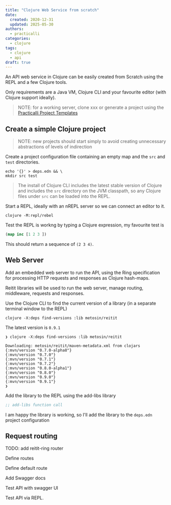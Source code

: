 ```yaml
---
title: "Clojure Web Service from scratch"
date:
  created: 2020-12-31
  updated: 2025-05-30
authors:
  - practicalli
categories:
  - clojure
tags:
  - clojure
  - api
draft: true
---
```


An API web service in Clojure can be easily created from Scratch using the REPL and a few Clojure tools.

Only requirements are a Java VM, Clojure CLI and your favourite editor (with Clojure support ideally).

> NOTE: for a working server, clone xxx or generate a project using the [Practicalli Project Templates]()


## Create a simple Clojure project

> NOTE: new projects should start simply to avoid creating unnecessary abstractions of levels of indirection

Create a project configuration file containing an empty map and the `src` and `test` directories.

```shell
echo '{}' > deps.edn && \
mkdir src test
```


> The install of Clojure CLI includes the latest stable version of Clojure and includes the `src` directory on the JVM classpath, so any Clojure files under `src` can be loaded into the REPL.

Start a REPL, ideally with an nREPL server so we can connect an editor to it.

```shell
clojure -M:repl/rebel
```

Test the REPL is workng by typing a Clojure expression, my favourite test is

```clojure
(map inc [1 2 3 ])
```

This should return a sequence of `(2 3 4)`.



## Web Server

Add an embedded web server to run the API, using the Ring specification for processing HTTP requests and responses as Clojure hash-maps.

Reitit libraries will be used to run the web server, manage routing, middleware, requests and responses.

Use the Clojure CLI to find the current version of a library (in a separate terminal window to the REPL)

```shell
clojure -X:deps find-versions :lib metosin/reitit
```

The latest version is `0.9.1`

```shell-output
❯ clojure -X:deps find-versions :lib metosin/reitit

Downloading: metosin/reitit/maven-metadata.xml from clojars
{:mvn/version "0.7.0-alpha8"}
{:mvn/version "0.7.0"}
{:mvn/version "0.7.1"}
{:mvn/version "0.7.2"}
{:mvn/version "0.8.0-alpha1"}
{:mvn/version "0.8.0"}
{:mvn/version "0.9.0"}
{:mvn/version "0.9.1"}
❯
```


Add the library to the REPL using the add-libs library

```clojure
;; add-libs function call
```


I am happy the library is working, so I'll add the library to the `deps.edn` project configuration



## Request routing

TODO: add reitit-ring router


Define routes

Define default route

Add Swagger docs

Test API with swagger UI

Test API via REPL.
